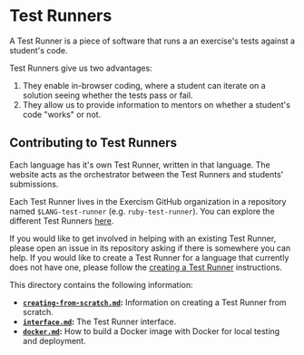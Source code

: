 # Test Runners

A Test Runner is a piece of software that runs a an exercise's tests against a student's code.

Test Runners give us two advantages:

1. They enable in-browser coding, where a student can iterate on a solution seeing whether the tests pass or fail.
2. They allow us to provide information to mentors on whether a student's code "works" or not.

## Contributing to Test Runners

Each language has it's own Test Runner, written in that language.
The website acts as the orchestrator between the Test Runners and students' submissions.

Each Test Runner lives in the Exercism GitHub organization in a repository named `$LANG-test-runner` (e.g. `ruby-test-runner`).
You can explore the different Test Runners [here](https://github.com/exercism?q=-test-runner).

If you would like to get involved in helping with an existing Test Runner, please open an issue in its repository asking if there is somewhere you can help.
If you would like to create a Test Runner for a language that currently does not have one, please follow the [creating a Test Runner](creating-from-scratch.md) instructions.

This directory contains the following information:

- **[`creating-from-scratch.md`](/docs/building/tooling/test-runners/creating-from-scratch):** Information on creating a Test Runner from scratch.
- **[`interface.md`](/docs/building/tooling/test-runners/interface):** The Test Runner interface.
- **[`docker.md`](/docs/building/tooling/test-runners/docker):** How to build a Docker image with Docker for local testing and deployment.
